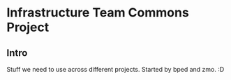 Infrastructure Team Commons Project
===================================

Intro
----------------------------------

Stuff we need to use across different projects. Started by bped and zmo. :D
